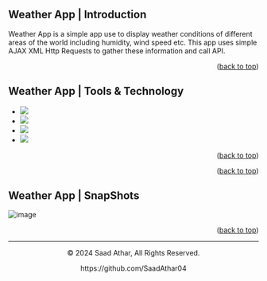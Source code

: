 <a name="readme-top"></a>
## Weather App | Introduction

Weather App is a simple app use to display weather conditions
of different areas of the world including humidity, wind speed etc.
This app uses simple AJAX XML Http Requests to gather these 
information and call API.

<p align="right">(<a href="#readme-top">back to top</a>)</p>

## Weather App | Tools & Technology

* <img src="https://img.shields.io/badge/HTML5-E34F26?style=for-the-badge&logo=html5&logoColor=white" />
* <img src="https://img.shields.io/badge/CSS3-1572B6?style=for-the-badge&logo=css3&logoColor=white" />
* <img src="https://img.shields.io/badge/Bootstrap-563D7C?style=for-the-badge&logo=bootstrap&logoColor=white" />
* <img src="https://img.shields.io/badge/Visual_Studio_Code-0078D4?style=for-the-badge&logo=visual%20studio%20code&logoColor=white" />

<p align="right">(<a href="#readme-top">back to top</a>)</p>


<p align="right">(<a href="#readme-top">back to top</a>)</p>

## Weather App | SnapShots

![image](https://github.com/SaadAthar04/Weather-App/assets/136602373/0abc8d65-c28b-4d8d-82e4-14cf384c30c7)

<p align="right">(<a href="#readme-top">back to top</a>)</p>

---
<p align="center"> © 2024 Saad Athar, All Rights Reserved. </p>
<p align="center">
https://github.com/SaadAthar04
</p>
